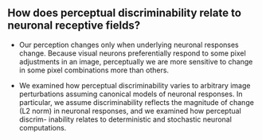 

## How does perceptual discriminability relate to neuronal receptive fields?

* Our perception changes only when underlying neuronal responses change. Because visual neurons preferentially respond to some pixel adjustments in an image, perceptually we are more sensitive to change in some pixel combinations more than others. 

* We examined how perceptual discriminability varies to arbitrary image perturbations assuming canonical models of neuronal responses. In particular, we assume discriminability reflects the magnitude of change (L2 norm) in neuronal responses, and we examined how perceptual discrim- inability relates to deterministic and stochastic neuronal computations. 
